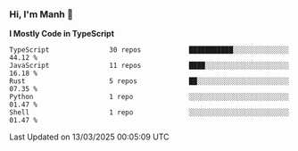 ### Hi, I'm Manh 👋

<!--START_SECTION:waka-->
**I Mostly Code in TypeScript** 

```text
TypeScript               30 repos            ███████████░░░░░░░░░░░░░░   44.12 % 
JavaScript               11 repos            ████░░░░░░░░░░░░░░░░░░░░░   16.18 % 
Rust                     5 repos             ██░░░░░░░░░░░░░░░░░░░░░░░   07.35 % 
Python                   1 repo              ░░░░░░░░░░░░░░░░░░░░░░░░░   01.47 % 
Shell                    1 repo              ░░░░░░░░░░░░░░░░░░░░░░░░░   01.47 % 
```




 Last Updated on 13/03/2025 00:05:09 UTC
<!--END_SECTION:waka-->
